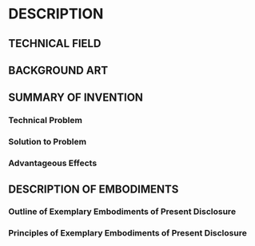 # DESCRIPTION

## TECHNICAL FIELD

## BACKGROUND ART

## SUMMARY OF INVENTION

### Technical Problem

### Solution to Problem

### Advantageous Effects

## DESCRIPTION OF EMBODIMENTS

### Outline of Exemplary Embodiments of Present Disclosure

### Principles of Exemplary Embodiments of Present Disclosure

